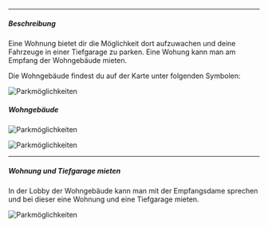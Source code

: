 -------------------------------

##### Beschreibung
Eine Wohnung bietet dir die Möglichkeit dort aufzuwachen und deine Fahrzeuge in einer Tiefgarage zu parken.
Eine Wohung kann man am Empfang der Wohngebäude mieten.

Die Wohngebäude findest du auf der Karte unter folgenden Symbolen:

![Parkmöglichkeiten](../assets/images/parking/apartment/symbol.jpg)

##### Wohngebäude
![Parkmöglichkeiten](../assets/images/parking/apartment/house1.jpg)

![Parkmöglichkeiten](../assets/images/parking/apartment/house2.jpg)

-------------------------------

##### Wohnung und Tiefgarage mieten
In der Lobby der Wohngebäude kann man mit der Empfangsdame sprechen und bei dieser eine Wohnung und eine Tiefgarage mieten.

![Parkmöglichkeiten](../assets/images/parking/apartment/npc.jpg)


